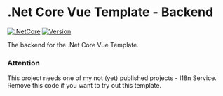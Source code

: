 # .Net Core Vue Template - Backend

[![.NetCore](https://img.shields.io/badge/Backend-.NetCore-purple.svg)](https://docs.microsoft.com/en-us/dotnet/fundamentals/)
[![Version](https://img.shields.io/badge/Version-20.09.13.0-blue.svg)](./)

The backend for the .Net Core Vue Template.

### Attention

This project needs one of my not (yet) published projects - I18n Service. Remove this code if you want to try out this template.
